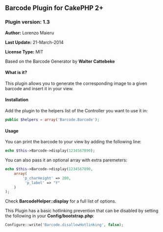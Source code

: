 ## Barcode Plugin for CakePHP 2+

### Plugin version: 1.3

**Author:** Lorenzo Maieru

**Last Update:** 21-March-2014

**License Type:** MIT

Based on the Barcode Generator by **Walter Cattebeke**


#### What is it?

This plugin allows you to generate the corresponding image to a given barcode and insert it in your view.

#### Installation

Add the plugin to the helpers list of the Controller you want to use it in:

```php
public $helpers = array('Barcode.Barcode'); 
```

#### Usage

You can print the barcode to your view by adding the following line:

```php
echo $this->Barcode->display(1234567890);
```

You can also pass it an optional array with extra paremeters:

```php
echo $this->Barcode->display(1234567890, 
	array(
		'p_charHeight' => 200,
		 'p_label' => "Y"
	)
);
```

Check **BarcodeHelper::display** for a full list of options.


This Plugin has a basic hotlinking prevention that can be disabled by setting the following in your **Config/bootstrap.php**:

```php
Configure::write('Barcode.disallowHotlinking', false);
```
